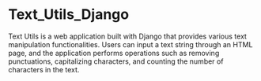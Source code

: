 # Text_Utils_Django
Text Utils is a web application built with Django that provides various text manipulation functionalities. Users can input a text string through an HTML page, and the application performs operations such as removing punctuations, capitalizing characters, and counting the number of characters in the text.
